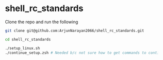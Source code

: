 # shell_rc_standards

Clone the repo and run the following
```bash
git clone git@github.com:ArjunNarayan2066/shell_rc_standards.git

cd shell_rc_standards

./setup_linux.sh
./continue_setup.zsh # Needed b/c not sure how to get commands to continue through shell change
```
